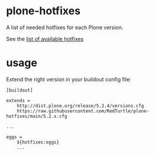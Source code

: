 # plone-hotfixes

A list of needed hotfixes for each Plone version.

See the [list of available hotfixes](https://plone.org/security/hotfixes)

# usage

Extend the right version in your buildout config file:

    [buildout]

    extends =
        http://dist.plone.org/release/5.2.4/versions.cfg
        https://raw.githubusercontent.com/RedTurtle/plone-hotfixes/main/5.2.x.cfg

    ...

    eggs =
        ${hotfixes:eggs}
        ...
